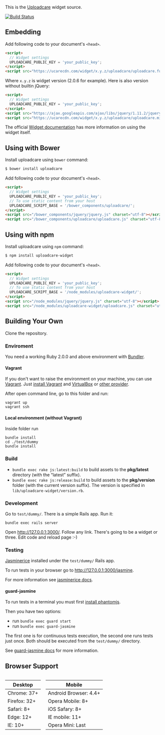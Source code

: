 This is the [Uploadcare](https://uploadcare.com/) widget source.

[![Build Status](https://travis-ci.org/uploadcare/uploadcare-widget.png?branch=master)](https://travis-ci.org/uploadcare/uploadcare-widget)

## Embedding

Add following code to your document's `<head>`.

```html
<script>
  // Widget settings
  UPLOADCARE_PUBLIC_KEY = 'your_public_key';
</script>
<script src="https://ucarecdn.com/widget/x.y.z/uploadcare/uploadcare.full.min.js" charset="utf-8"></script>
```

Where `x.y.z` is widget version (2.0.6 for example).
Here is also version without builtin jQuery:

```html
<script>
  // Widget settings
  UPLOADCARE_PUBLIC_KEY = 'your_public_key';
</script>
<script src="https://ajax.googleapis.com/ajax/libs/jquery/1.11.2/jquery.min.js" charset="utf-8"></script>
<script src="https://ucarecdn.com/widget/x.y.z/uploadcare/uploadcare.min.js" charset="utf-8"></script>
```

The official [Widget documentation](https://uploadcare.com/documentation/widget/)
has more information on using the widget itself.

## Using with Bower

Install uploadcare using `bower` command:

```sh
$ bower install uploadcare
```

Add following code to your document's `<head>`.

```html
<script>
  // Widget settings
  UPLOADCARE_PUBLIC_KEY = 'your_public_key';
  // To use static content from your host   
  UPLOADCARE_SCRIPT_BASE = '/bower_components/uploadcare/';
</script>
<script src="/bower_components/jquery/jquery.js" charset="utf-8"></script>
<script src="/bower_components/uploadcare/uploadcare.js" charset="utf-8"></script>
```

## Using with npm

Install uploadcare using `npm` command:

```sh
$ npm install uploadcare-widget
```

Add following code to your document's `<head>`.

```html
<script>
  // Widget settings
  UPLOADCARE_PUBLIC_KEY = 'your_public_key';
  // To use static content from your host   
  UPLOADCARE_SCRIPT_BASE = '/node_modules/uploadcare-widget/';
</script>
<script src="/node_modules/jquery/jquery.js" charset="utf-8"></script>
<script src="/node_modules/uploadcare-widget/uploadcare.js" charset="utf-8"></script>
```


## Building Your Own

Clone the repository.

### Enviroment

You need a working Ruby 2.0.0 and above environment with [Bundler](http://bundler.io).

#### Vagrant

If you don't want to raise the environment on your machine, you can use [Vagrant](https://www.vagrantup.com/).
Just [install Vagrant](https://www.vagrantup.com/docs/installation/) and [VirtualBox](https://www.virtualbox.org/) or [other provider](https://www.vagrantup.com/docs/getting-started/providers.html).

After open command line, go to this folder and run:

    vagrant up
    vagrant ssh

#### Local environment (without Vagrant)

Inside folder run

    bundle install
    cd ./test/dummy
    bundle install

### Build

* `bundle exec rake js:latest:build` to build assets
  to the **pkg/latest** directory (with the “latest” suffix).
* `bundle exec rake js:release:build` to build assets
  to the **pkg/version** folder (with the current version suffix).
  The version is specified in `lib/uploadcare-widget/version.rb`.

### Development

Go to `test/dummy/`. There is a simple Rails app. Run it:

    bundle exec rails server
    
Open http://127.0.0.1:3000/. Follow any link. 
There's going to be a widget or three. Edit code and reload page :-)


### Testing

[Jasminerice](https://github.com/bradphelan/jasminerice) 
installed under the `test/dummy/` Rails app.

To run tests in your browser go to http://127.0.0.1:3000/jasmine.

For more information see 
[jasminerice docs](https://github.com/bradphelan/jasminerice).

#### guard-jasmine

To run tests in a terminal you must first 
[install phantomjs](https://github.com/guard/guard-jasmine#phantomjs).

Then you have two options:

  - run `bundle exec guard start`
  - run `bundle exec guard-jasmine`

The first one is for continuous tests execution,
the second one runs tests just once.
Both should be executed from the `test/dummy/` directory.

See [guard-jasmine docs](https://github.com/netzpirat/guard-jasmine) 
for more information.

## Browser Support 

<div>
  <table style="display: inline-table;width: auto;max-width: calc(50% - .5em);">
    <thead>
      <tr>
        <th>Desktop</th>
      </tr>
    </thead>
    <tbody>
      <tr>
        <td>Chrome: 37+</td>
      </tr>
      <tr>
        <td>Firefox: 32+</td>
      </tr>
      <tr>
        <td>Safari: 8+</td>
      </tr>
      <tr>
        <td>Edge: 12+</td>
      </tr>
      <tr>
        <td>IE: 10+</td>
      </tr>
    </tbody>
  </table><table style="display: inline-table;width: auto;max-width: calc(50% - .5em);margin-left: 1em">
    <thead>
      <tr>
        <th>Mobile</th>
      </tr>
    </thead>
    <tbody>
      <tr>
        <td>Android Browser: 4.4+</td>
      </tr>
      <tr>
        <td>Opera Mobile: 8+</td>
      </tr>
      <tr>
        <td>iOS Safary: 8+</td>
      </tr>
      <tr>
        <td>IE mobile: 11+</td>
      </tr>
      <tr>
        <td>Opera Mini: Last</td>
      </tr>
    </tbody>
  </table>
</div>
